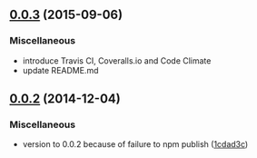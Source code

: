 <a name="0.0.3"></a>
## [0.0.3](https://github.com/takuyaa/kuromoji.js/compare/0.0.2...0.0.3) (2015-09-06)


### Miscellaneous

* introduce Travis CI, Coveralls.io and Code Climate
* update README.md



<a name="0.0.2"></a>
## [0.0.2](https://github.com/takuyaa/kuromoji.js/compare/0.0.1...0.0.2) (2014-12-04)


### Miscellaneous

* version to 0.0.2 because of failure to npm publish ([1cdad3c](https://github.com/takuyaa/kuromoji.js/commit/1cdad3cfc9ec7add7bbe83ed2c8019991bc9d39b))
